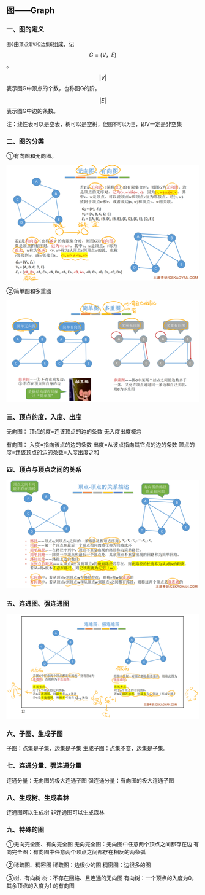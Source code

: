 ## 图——Graph

### 一、图的定义

`图G`由`顶点集V`和`边集E`组成，记$$G=(V，E)$$。

$$|V|$$表示图G中顶点的个数，也称图G的阶。

$$|E|$$表示图G中边的条数。

注：线性表可以是空表，树可以是空树，但`图不可以为空`，即V一定是非空集

### 二、图的分类

①有向图和无向图。

![1637762644688](images/1637762644688.png)

②简单图和多重图

![1637762901031](images/1637762901031.png)

### 三、顶点的度，入度、出度

无向图：
顶点的度=连该顶点的边的条数
无入度出度概念

有向图：
入度=指向该点的边的条数
出度=从该点指向其它点的边的条数
顶点的度=连该顶点的边的条数=入度出度之和

### 四、顶点与顶点之间的关系

![1637763340772](images/1637763340772.png)

### 五、连通图、强连通图

![1637763511883](images/1637763511883.png)

### 六、子图、生成子图

子图：点集是子集，边集是子集
生成子图：点集不变，边集是子集。

### 七、连通分量、强连通分量

连通分量：无向图的极大连通子图
强连通分量：有向图的极大连通子图

### 八、生成树、生成森林

连通图可以生成树
非连通图可以生成森林

### 九、特殊的图

①无向完全图、有向完全图
无向完全图：无向图中任意两个顶点之间都存在边
有向完全图：有向图中任意两个顶点之间都存在相反的两条弧

②稀疏图、稠密图
稀疏图：边很少的图
稠密图：边很多的图

③树、有向树
树：不存在回路、且连通的无向图
有向树：一个顶点的入度为0，其余顶点的入度为1 的有向图
